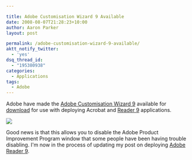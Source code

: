```yaml
---

title: Adobe Customisation Wizard 9 Available
date: 2008-08-07T21:28:23+10:00
author: Aaron Parker
layout: post

permalink: /adobe-customisation-wizard-9-available/
aktt_notify_twitter:
  - 'yes'
dsq_thread_id:
  - "195380938"
categories:
  - Applications
tags:
  - Adobe
---
```

Adobe have made the [Adobe Customisation Wizard 9](http://www.adobe.com/support/downloads/detail.jsp?ftpID=3993) available for [download](http://ardownload.adobe.com/pub/adobe/acrobat/win/9.x/9.0/misc/CustWiz90_en_US.exe) for use with deploying Acrobat and [Reader 9]({{site.baseurl}}/deployment/deploying-adobe-reader-9-for-windows) applications.

![]({{site.baseurl}}/media/2008/08/adobecustomisationwizard.png)

Good news is that this allows you to disable the Adobe Product Improvement Program window that some people have been having trouble disabling. I'm now in the process of updating my post on deploying [Adobe Reader 9]({{site.baseurl}}/deployment/deploying-adobe-reader-9-for-windows).